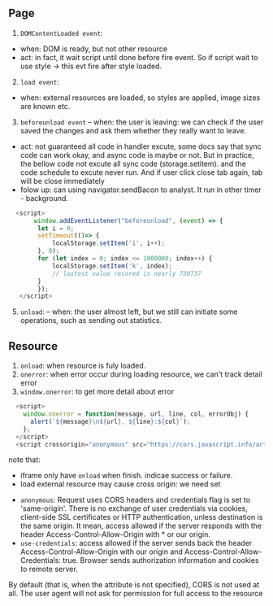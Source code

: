 ## Page
1. `DOMContentLoaded event`: 
- when: DOM is ready, but not other resource
- act: in fact, it wait script until done before fire event. So if script wait to use style -> this evt fire after style loaded.

2. `load event`:
- when:  external resources are loaded, so styles are applied, image sizes are known etc.

3. `beforeunload event` 
– when: the user is leaving: we can check if the user saved the changes and ask them whether they really want to leave.
- act: not guaranteed all code in handler excute, some docs say that sync code can work okay, and async code is maybe or not.
       But in practice, the bellow code not excute all sync code (storage.setitem). and the code schedule to excute never run. And if user click close tab again, tab will be close immediately
- folow up: can using navigator.sendBacon to analyst. It run in other timer - background.
  
```javascript
  <script>
       window.addEventListener("beforeunload", (event) => {
        let i = 0;
        setTimeout(()=> {
            localStorage.setItem('i', i++);
        }, 0);
        for (let index = 0; index <= 1000000; index++) {
            localStorage.setItem('k', index);
            // lastest value recored is nearly 730737
        }
        });
   </script>
```

5. `unload`:
– when: the user almost left, but we still can initiate some operations, such as sending out statistics.

## Resource
1. `onload`: when resource is fuly loaded.
2. `onerror`: when error occur during loading resource, we can't track detail error
3. `window.onerror`: to get more detail about error

```javascript
  <script>
    window.onerror = function(message, url, line, col, errorObj) {
      alert(`${message}\n${url}, ${line}:${col}`);
    };
  </script>
  <script crossorigin="anonymous" src="https://cors.javascript.info/article/onload-onerror/crossorigin/error.js"></script>
```
note that: 
- iframe only have `onload` when finish. indicae success or failure.
- load external resource may cause cross origin: we need set
+ `anonymous`: Request uses CORS headers and credentials flag is set to 'same-origin'. There is no exchange of user credentials via cookies, client-side SSL certificates or HTTP authentication, unless destination is the same origin.
It mean, access allowed if the server responds with the header Access-Control-Allow-Origin with * or our origin.
+ `use-credentials`: access allowed if the server sends back the header Access-Control-Allow-Origin with our origin and Access-Control-Allow-Credentials: true. Browser sends authorization information and cookies to remote server.

By default (that is, when the attribute is not specified), CORS is not used at all. The user agent will not ask for permission for full access to the resource
